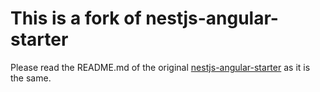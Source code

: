 # This is a fork of nestjs-angular-starter

Please read the README.md of the original [nestjs-angular-starter](https://github.com/shy2net/nestjs-angular-starter) as it is the same.
